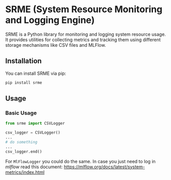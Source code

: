 # SRME (System Resource Monitoring and Logging Engine)

SRME is a Python library for monitoring and logging system resource usage. It provides utilities for collecting metrics and tracking them using different storage mechanisms like CSV files and MLFlow.

## Installation

You can install SRME via pip:

```bash
pip install srme
```

## Usage

### Basic Usage

```python
from srme import CSVLogger

csv_logger = CSVLogger()
...
# do something
...
csv_logger.end()
```

For `MlFlowLogger` you could do the same.
In case you just need to log in *mlflow* read this document:
https://mlflow.org/docs/latest/system-metrics/index.html